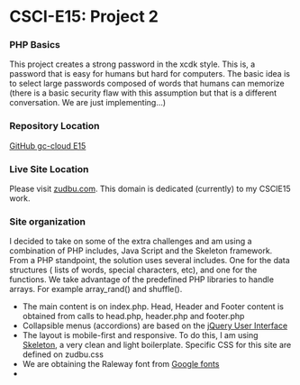 # CSCI-E15: Project 2
### PHP Basics
This project creates a strong password in the xcdk style.  This is, a password that
is easy for humans but hard for computers.  The basic idea is to select large passwords
composed of words that humans can memorize (there is a basic security flaw with this
assumption but that is a different conversation. We are just implementing...)

### Repository Location
[GitHub gc-cloud E15](https://github.com/gc-cloud/E15P2)

### Live Site Location
Please visit [zudbu.com](http://p2.zudbu.com).  This domain is dedicated (currently) to my CSCIE15 work.

### Site organization
I decided to take on some of the extra challenges and am using a combination of PHP includes,
Java Script and the Skeleton framework. From a PHP standpoint, the solution uses several
includes.  One for the data structures (  lists of words, special characters, etc), and
one for the functions.  We take advantage of the predefined PHP libraries to handle arrays.
For example array_rand() and shuffle().  
  - The main content is on index.php.  Head, Header and Footer content is obtained from calls to  head.php, header.php and footer.php
  - Collapsible menus (accordions) are based on the [jQuery User Interface](http://jqueryui.com)
  - The layout is mobile-first and responsive. To do this, I am using  [Skeleton](http://getskeleton.com), a very clean and light boilerplate. Specific CSS for this site are defined on zudbu.css
  - We are obtaining the Raleway font from [Google fonts](https://www.google.com/fonts)
  -
